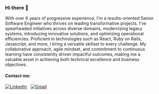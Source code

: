 ### Hi there 👋
With over 6 years of progressive experience, I'm a results-oriented Senior Software Engineer who thrives on leading transformative projects. I've spearheaded initiatives across diverse domains, modernizing legacy systems, introducing innovative solutions, and optimizing operational efficiencies. Proficient in technologies such as React, Ruby on Rails, Javascript, and more, I bring a versatile skillset to every challenge. My collaborative approach, agile mindset, and commitment to continuous learning have consistently driven impactful outcomes, making me a valuable asset in achieving both technical excellence and business objectives.

#### Contact me:
[![LinkedIn](https://skillicons.dev/icons?i=linkedin)](https://www.linkedin.com/in/humberto-arroyo-4775b6121) &nbsp;
[![Gmail](https://skillicons.dev/icons?i=gmail)](mailto:huarci@gmail.com?subject=Hello%20Humberto,%20From%20Github)

<!--
**humbertoa6/humbertoa6** is a ✨ _special_ ✨ repository because its `README.md` (this file) appears on your GitHub profile.

Here are some ideas to get you started:

- 🔭 I’m currently working on ...
- 🌱 I’m currently learning ...
- 👯 I’m looking to collaborate on ...
- 🤔 I’m looking for help with ...
- 💬 Ask me about ...
- 📫 How to reach me: ...
- 😄 Pronouns: ...
- ⚡ Fun fact: ...
-->

